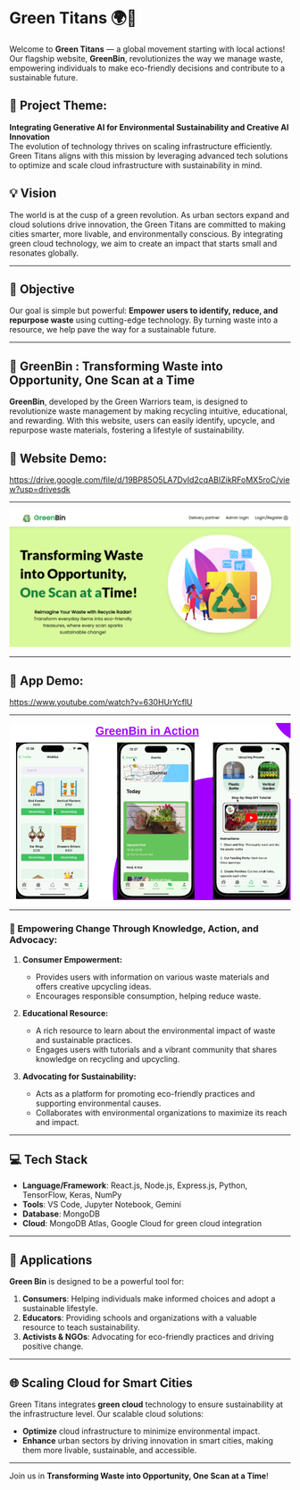 # Green Titans 🌍🌱

Welcome to **Green Titans** — a global movement starting with local actions!  
Our flagship website, **GreenBin**, revolutionizes the way we manage waste, empowering individuals to make eco-friendly decisions and contribute to a sustainable future.

## 🌟 Project Theme:  
**Integrating Generative AI for Environmental Sustainability and Creative AI Innovation**  
The evolution of technology thrives on scaling infrastructure efficiently. Green Titans aligns with this mission by leveraging advanced tech solutions to optimize and scale cloud infrastructure with sustainability in mind.  

## 💡 Vision  
The world is at the cusp of a green revolution. As urban sectors expand and cloud solutions drive innovation, the Green Titans are committed to making cities smarter, more livable, and environmentally conscious. By integrating green cloud technology, we aim to create an impact that starts small and resonates globally.

---

## 🎯 Objective  
Our goal is simple but powerful: **Empower users to identify, reduce, and repurpose waste** using cutting-edge technology. By turning waste into a resource, we help pave the way for a sustainable future.

---

## 🚀 GreenBin : Transforming Waste into Opportunity, One Scan at a Time

**GreenBin**, developed by the Green Warriors team, is designed to revolutionize waste management by making recycling intuitive, educational, and rewarding. With this website, users can easily identify, upcycle, and repurpose waste materials, fostering a lifestyle of sustainability.  

## 📱 Website Demo:

https://drive.google.com/file/d/19BP85O5LA7DvId2cqABIZikRFoMX5roC/view?usp=drivesdk

---

![GreenBin Demo](./GreenBinwebsite/frontend/src/assets/front.png)

--- 

## 📱 App Demo:

https://www.youtube.com/watch?v=630HUrYcflU

---

![GreenBin Demo](./GreenBinwebsite/frontend/src/assets/app.png)

--- 




### 🌿 Empowering Change Through Knowledge, Action, and Advocacy:
1. **Consumer Empowerment:**
   - Provides users with information on various waste materials and offers creative upcycling ideas.
   - Encourages responsible consumption, helping reduce waste.
  
2. **Educational Resource:**
   - A rich resource to learn about the environmental impact of waste and sustainable practices.
   - Engages users with tutorials and a vibrant community that shares knowledge on recycling and upcycling.

3. **Advocating for Sustainability:**
   - Acts as a platform for promoting eco-friendly practices and supporting environmental causes.
   - Collaborates with environmental organizations to maximize its reach and impact.

---

## 💻 Tech Stack
- **Language/Framework**: React.js, Node.js, Express.js, Python, TensorFlow, Keras, NumPy
- **Tools**: VS Code, Jupyter Notebook, Gemini
- **Database**: MongoDB
- **Cloud**: MongoDB Atlas, Google Cloud for green cloud integration
--- 

## 📱 Applications
**Green Bin** is designed to be a powerful tool for:
1. **Consumers**: Helping individuals make informed choices and adopt a sustainable lifestyle.
2. **Educators**: Providing schools and organizations with a valuable resource to teach sustainability.
3. **Activists & NGOs**: Advocating for eco-friendly practices and driving positive change.

---

## 🌐 Scaling Cloud for Smart Cities  
Green Titans integrates **green cloud** technology to ensure sustainability at the infrastructure level. Our scalable cloud solutions:
- **Optimize** cloud infrastructure to minimize environmental impact.
- **Enhance** urban sectors by driving innovation in smart cities, making them more livable, sustainable, and accessible.

---

Join us in **Transforming Waste into Opportunity, One Scan at a Time**!
